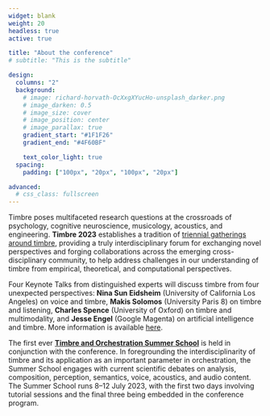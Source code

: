 ```yaml
---
widget: blank
weight: 20
headless: true
active: true

title: "About the conference"
# subtitle: "This is the subtitle"

design:
  columns: "2"
  background:
    # image: richard-horvath-OcXxgXYucHo-unsplash_darker.png
    # image_darken: 0.5
    # image_size: cover
    # image_position: center
    # image_parallax: true
    gradient_start: "#1F1F26"
    gradient_end: "#4F60BF"

    text_color_light: true
  spacing:
    padding: ["100px", "20px", "100px", "20px"]

advanced:
  # css_class: fullscreen
---
```


Timbre poses multifaceted research questions at the crossroads of psychology, cognitive neuroscience, musicology, acoustics, and engineering.
**Timbre 2023** establishes a tradition of [triennial gatherings around timbre](https://timbreconference.org/), providing a  truly interdisciplinary forum for exchanging novel perspectives and forging collaborations across the emerging cross-disciplinary community, to help address challenges in our understanding of timbre from empirical, theoretical, and computational perspectives. 

Four Keynote Talks from distinguished experts will discuss timbre from four unexpected perspectives: 
**Nina Sun Eidsheim** (University of California Los Angeles) on voice and timbre,
**Makis Solomos** (University Paris 8) on timbre and listening, 
**Charles Spence** (University of Oxford) on timbre and multimodality, and 
**Jesse Engel** (Google Magenta) on artificial intelligence and timbre.
More information is available [here](keynotes/).

The first ever [**Timbre and Orchestration Summer School**](https://www.actorproject.org/timbre-and-orchestration-summer-school) is held in conjunction with the conference. In foregrounding the interdisciplinarity of timbre and its application as an important parameter in orchestration, the Summer School engages with current scientific debates on analysis, composition, perception, semantics, voice, acoustics, and audio content. The Summer School runs 8–12 July 2023, with the first two days involving tutorial sessions and the final three being embedded in the conference program.
